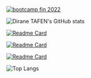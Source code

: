 [![bootcamp fin 2022](https://eazytraining.fr/wp-content/uploads/2022/10/bootcamp-fin-2022.png)](https://eazytraining.fr/futures-sessions/ "BootCamp EAZYTraining")

![Dirane TAFEN's GitHub stats](https://github-readme-stats.vercel.app/api/?username=diranetafen&show_owner)

[![Readme Card](https://github-readme-stats.vercel.app/api/pin/?username=diranetafen&repo=student-list&show_owner=true)](https://github.com/diranetafen/student-list)

[![Readme Card](https://github-readme-stats.vercel.app/api/pin/?username=diranetafen&repo=cursus-devops&show_owner=true)](https://github.com/diranetafen/cursus-devops)

[![Readme Card](https://github-readme-stats.vercel.app/api/pin/?username=eazytrainingfr&repo=webapp&show_owner=true)](https://github.com/eazytrainingfr/webapp)

![Top Langs](https://github-readme-stats.vercel.app/api/top-langs/?username=diranetafen&langs_count=10&hide=javascript,html,php,python)
